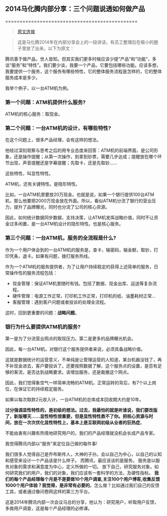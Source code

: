 
## 2014马化腾内部分享：三个问题说透如何做产品
==============================================

> [原文连接](http://www.woshipm.com/pmd/114263.html)

> 这是马化腾2014年在内部分享会上的一段讲话，有员工整理后在极小的圈子里放了出来。以下为原文：

腾讯善于做产品，世人皆知。但其实我们更多时候应该少提“产品”和“功能”，多谈“服务”和“特性”。我们要少谈，我要一个产品，它要包括哪些功能。应该多想，我要提供一个服务，这个服务有哪些特性，它的整体服务流程是怎样的，它的整体服务成本是多少。

我举个例子，以一台ATM机为例。

### 第一个问题：ATM机提供什么服务?

ATM机的核心服务：取现金。

### 第二个问题：一台ATM机的设计，有哪些特性?

在这个问题上，很多产品经理，会有这样的想法。

他经过深刻观察与思考之后的用专业态度来回答：ATM机的前端界面，是公司形象，还是操作提醒；从第一次操作，到拿到钞票，需要几步达成；提醒放在哪个环节出现，声音提醒还是字幕提醒；先取卡，还是先取钞……

这些特性，叫显性特性。

ATM机，还有关键特性。是隐形特性。

比如，一台ATM机里要放20万现金。也就是说，如果一个银行提供100台ATM机，那么他要把2000万现金放在外面。所以，看似ATM机分流了银行的营业压力，提升了品牌曝光，同时也分流了公司的核心资源。

因此，如何统计数据同步数据，支持决策，让ATM机发挥战略价值，同时不让资金过多闲置，是一台ATM机设计的隐形特性。也是核心服务。

### 第三个问题：一台ATM机，服务的全流程是什么?

作为一个用户体会到的一台ATM机的服务是，查卡，输密码，输金额，取钞，打印凭条，退卡。如果有问题，拨打服务热线。

作为一个ATM机的服务提供者，为了让用户持续稳定的获得上述简单的服务，日常操作性的服务流程包括：

- 现金管理：保证ATM机里随时有钱。包括了数据、现金出库、运送等复杂流程。
- 硬件管理：电源工作正常，打印机工作正常，打印机的纸、油墨耗材正常…
- 客服管理：遇到客户问题或者投诉的处理全流程。

这时，回到更重要的问题：**战略问题**。

### 银行为什么要提供ATM机的服务?

第一是为了分流营业网点的取现压力。第二是更多的品牌曝光机会。

因此，每一台ATM机，对银行这个服务提供者来说，必须具备战略价值。

这就是数据统计的运营意义，不单纯是让管理运营的人知道，某台机器没钱了，再不补现金进去，客户要投诉了。还要按照数据了解，这个服务点的设置，是否有足够的客流，是否达到战略要求。该增加服务，还是裁撤这个网点。

因此，我们觉得象空气一样简单流畅的ATM机，正常运转的背后，有7个以上岗位，在保证它的持续稳定服务。

如果以每次取款2元收入计，一台ATM机的总体成本回收期大约是10年。

**过分强调显性特性的，是初级的想法。过去，我最怕的就是听谁说，我们要改版了，新版哪天……显性特性很重要，但是显性特性救不了你。把核心资源与时间，放在一次次优化显性特性上，基本上是互联网初级从业者的狂热症**。

不能由衷有兴趣有热情地研究用户的，我们的产品经理就没机会长成产品专家。

我觉得腾讯内部以“服务”来定位自己做的每件事!

我们很多人觉得自己是乔布斯传人，大神的子孙。会以自己为中心，以自己的认知和感受来设计一个产品该是什么样子。
而腾讯，最应该谈的是服务。
服务是以服务对象的需求和满意度为中心，定义所做的一切。
放下自己，研究服务对象。如何研究我们的用户，我们的对象，我们应该有一套科学的方法，及硬性指标。
**我们的每个产品经理每个月是不是要做10个用户调查,关注100个用户博客,收集反馈1000个用户体验？我觉得，是非常有必要的**。怎么做？比如通过我们自己的反馈工具，或者通过像问卷网这样的第三方平台。

这是2014年腾讯内部一次会议马总的分享，他认为：研究用户，听取用户反馈，多做用户调查，这是每个产品经理的必修课。
